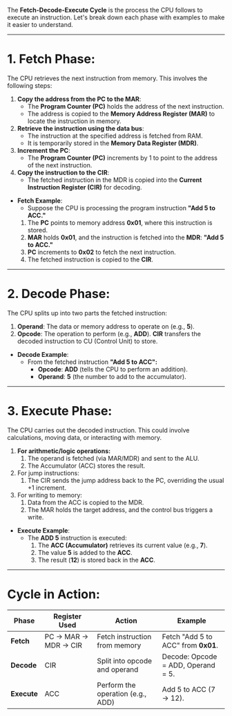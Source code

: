 The **Fetch-Decode-Execute Cycle** is the process the CPU follows to execute an instruction. Let's break down each phase with examples to make it easier to understand.

--- 
# 1. Fetch Phase:
The CPU retrieves the next instruction from memory. This involves the following steps:
1. **Copy the address from the PC to the MAR**:
    - The **Program Counter (PC)** holds the address of the next instruction.
    - The address is copied to the **Memory Address Register (MAR)** to locate the instruction in memory.
2. **Retrieve the instruction using the data bus**:
    - The instruction at the specified address is fetched from RAM.
    - It is temporarily stored in the **Memory Data Register (MDR)**.
3. **Increment the PC**:
    - The **Program Counter (PC)** increments by 1 to point to the address of the next instruction.
4. **Copy the instruction to the CIR**:
    - The fetched instruction in the MDR is copied into the **Current Instruction Register (CIR)** for decoding.
- **Fetch Example**:
	- Suppose the CPU is processing the program instruction **"Add 5 to ACC."**
	1. The **PC** points to memory address **0x01**, where this instruction is stored.
	2. **MAR** holds **0x01**, and the instruction is fetched into the **MDR**: **"Add 5 to ACC."**
	3. **PC** increments to **0x02** to fetch the next instruction.
	4. The fetched instruction is copied to the **CIR**.
---
# 2. Decode Phase:
The CPU splits up into two parts the fetched instruction:
1. **Operand**: The data or memory address to operate on (e.g., **5**).
2. **Opcode**: The operation to perform (e.g., **ADD**).
**CIR** transfers the decoded instruction to CU (Control Unit) to store.
- **Decode Example**:
	- From the fetched instruction **"Add 5 to ACC":**
	    - **Opcode**: **ADD** (tells the CPU to perform an addition).
	    - **Operand**: **5** (the number to add to the accumulator).
---
# 3. Execute Phase:
The CPU carries out the decoded instruction. This could involve calculations, moving data, or interacting with memory.
1. **For arithmetic/logic operations:**
	1. The operand is fetched (via MAR/MDR) and sent to the ALU.
	2. The Accumulator (ACC) stores the result.
2. For jump instructions:
	1. The CIR sends the jump address back to the PC, overriding the usual +1 increment.
3. For writing to memory:
	1. Data from the ACC is copied to the MDR.
	2. The MAR holds the target address, and the control bus triggers a write.
- **Execute Example**:
	- The **ADD 5** instruction is executed:
	    1. The **ACC (Accumulator)** retrieves its current value (e.g., **7**).
	    2. The value **5** is added to the **ACC**.
	    3. The result (**12**) is stored back in the **ACC**.
---
# Cycle in Action:

|**Phase**|**Register Used**|**Action**|**Example**|
|---|---|---|---|
|**Fetch**|PC → MAR → MDR → CIR|Fetch instruction from memory|Fetch "Add 5 to ACC" from **0x01**.|
|**Decode**|CIR|Split into opcode and operand|Decode: Opcode = ADD, Operand = 5.|
|**Execute**|ACC|Perform the operation (e.g., ADD)|Add 5 to ACC (7 → 12).|
